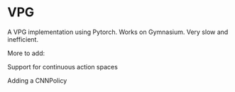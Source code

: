 # VPG
A VPG implementation using Pytorch. Works on Gymnasium. Very slow and inefficient.

More to add:

Support for continuous action spaces

Adding a CNNPolicy
